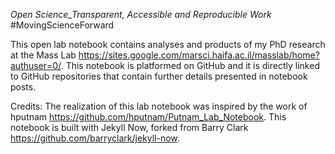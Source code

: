 *Open Science_Transparent, Accessible and Reproducible Work*
                 #MovingScienceForward

This open lab notebook contains analyses and products of my PhD research at the Mass Lab https://sites.google.com/marsci.haifa.ac.il/masslab/home?authuser=0/.
This notebook is platformed on GitHub and it is directly linked to GitHub repositories that contain further details presented in notebook posts. 

Credits: The realization of this lab notebook was inspired by the work of hputnam https://github.com/hputnam/Putnam_Lab_Notebook. This notebook is built with Jekyll Now, forked from Barry Clark https://github.com/barryclark/jekyll-now. 
